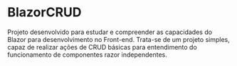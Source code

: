# BlazorCRUD
Projeto desenvolvido para estudar e compreender as capacidades do Blazor para desenvolvimento no Front-end.
Trata-se de um projeto simples, capaz de realizar ações de CRUD básicas para entendimento do funcionamento de componentes razor independentes. 

